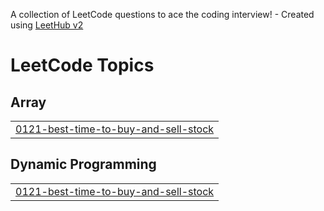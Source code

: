 A collection of LeetCode questions to ace the coding interview! - Created using [LeetHub v2](https://github.com/arunbhardwaj/LeetHub-2.0)
<!---LeetCode Topics Start-->
# LeetCode Topics
## Array
|  |
| ------- |
| [0121-best-time-to-buy-and-sell-stock](https://github.com/Sujan-Katuwal/LeetCode-Blind-75-questions-/tree/master/0121-best-time-to-buy-and-sell-stock) |
## Dynamic Programming
|  |
| ------- |
| [0121-best-time-to-buy-and-sell-stock](https://github.com/Sujan-Katuwal/LeetCode-Blind-75-questions-/tree/master/0121-best-time-to-buy-and-sell-stock) |
<!---LeetCode Topics End-->